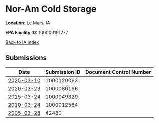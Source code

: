 # Nor-Am Cold Storage

**Location:** Le Mars, IA

**EPA Facility ID:** 100000191277

[Back to IA Index](../../index.md)

## Submissions

| Date | Submission ID | Document Control Number |
|------|--------------|-------------------------|
| [2025-03-10](submissions/1000120063.md) | 1000120063 |  |
| [2020-03-23](submissions/1000086166.md) | 1000086166 |  |
| [2015-03-24](submissions/1000049329.md) | 1000049329 |  |
| [2010-03-24](submissions/1000012584.md) | 1000012584 |  |
| [2005-03-28](submissions/42480.md) | 42480 |  |

